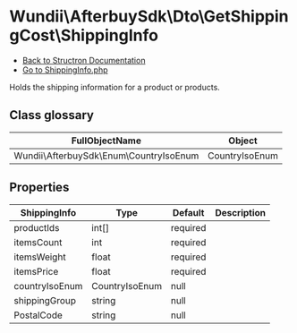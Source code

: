 # Wundii\AfterbuySdk\Dto\GetShippingCost\ShippingInfo
- [Back to Structron Documentation](./../_Structron.md)
- [Go to ShippingInfo.php](./../../src/Dto/GetShippingCost/ShippingInfo.php)

Holds the shipping information for a product or products.

## Class glossary
| FullObjectName | Object |
| -------------- | ------ |
| Wundii\AfterbuySdk\Enum\CountryIsoEnum | CountryIsoEnum |

## Properties
| ShippingInfo   | Type           | Default  | Description |
| -------------- | -------------- | -------- | ----------- |
| productIds     | int[]          | required |             |
| itemsCount     | int            | required |             |
| itemsWeight    | float          | required |             |
| itemsPrice     | float          | required |             |
| countryIsoEnum | CountryIsoEnum | null     |             |
| shippingGroup  | string         | null     |             |
| PostalCode     | string         | null     |             |
